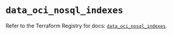 # `data_oci_nosql_indexes`

Refer to the Terraform Registry for docs: [`data_oci_nosql_indexes`](https://registry.terraform.io/providers/oracle/oci/6.18.0/docs/data-sources/nosql_indexes).
